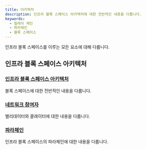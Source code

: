 ```yaml
---
title: 아키텍처
description: 인프라 블록 스페이스 아키텍처에 대한 전반적인 내용을 다룹니다.
keywords:
  - 릴레이 체인
  - 파라체인
  - 블록 스페이스
--- 
```


인프라 블록 스페이스를 이루는 모든 요소에 대해 다룹니다.

## 인프라 블록 스페이스 아키텍처

### [인프라 블록 스페이스 아키텍처](./architecture.md)

블록 스페이스에 대한 전반적인 내용을 다룹니다.

### [네트워크 참여자](./network-participants.md)

밸리데이터와 콜래이터에 대한 내용을 다룹니다. 

### [파라체인](./parachains.md)

인프라 블록 스페이스의 파라체인에 대한 내용을 다룹니다.

